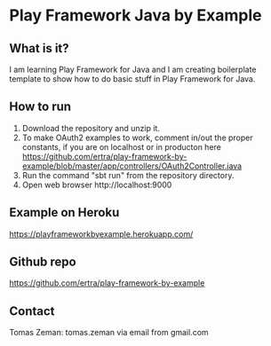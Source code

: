 # Play Framework Java by Example

## What is it?
I am learning Play Framework for Java and I am creating boilerplate template to show how to do basic stuff in Play Framework for Java.

## How to run
1. Download the repository and unzip it.
2. To make OAuth2 examples to work, comment in/out the proper constants, if you are on localhost or in producton here https://github.com/ertra/play-framework-by-example/blob/master/app/controllers/OAuth2Controller.java
3. Run the command "sbt run" from the repository directory.
4. Open web browser http://localhost:9000

## Example on Heroku
https://playframeworkbyexample.herokuapp.com/

## Github repo
https://github.com/ertra/play-framework-by-example

## Contact
Tomas Zeman: tomas.zeman via email from gmail.com<br/>


